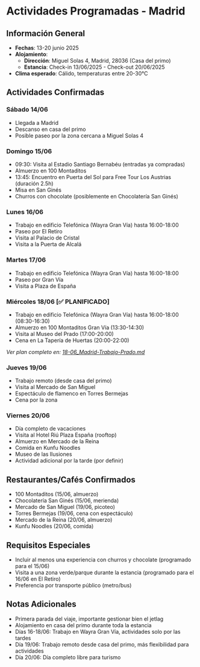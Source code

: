 # Actividades Programadas - Madrid

## Información General
- **Fechas**: 13-20 junio 2025
- **Alojamiento**: 
  * **Dirección**: Miguel Solas 4, Madrid, 28036 (Casa del primo)
  * **Estancia**: Check-in 13/06/2025 - Check-out 20/06/2025
- **Clima esperado**: Cálido, temperaturas entre 20-30°C

## Actividades Confirmadas

### Sábado 14/06
- Llegada a Madrid
- Descanso en casa del primo
- Posible paseo por la zona cercana a Miguel Solas 4

### Domingo 15/06
- 09:30: Visita al Estadio Santiago Bernabéu (entradas ya compradas)
- Almuerzo en 100 Montaditos
- 13:45: Encuentro en Puerta del Sol para Free Tour Los Austrias (duración 2.5h)
- Misa en San Ginés
- Churros con chocolate (posiblemente en Chocolatería San Ginés)

### Lunes 16/06
- Trabajo en edificio Telefónica (Wayra Gran Vía) hasta 16:00-18:00
- Paseo por El Retiro
- Visita al Palacio de Cristal
- Visita a la Puerta de Alcalá

### Martes 17/06
- Trabajo en edificio Telefónica (Wayra Gran Vía) hasta 16:00-18:00
- Paseo por Gran Vía
- Visita a Plaza de España

### Miércoles 18/06 [✅ PLANIFICADO]
- Trabajo en edificio Telefónica (Wayra Gran Vía) hasta 16:00-18:00 (08:30-16:30)
- Almuerzo en 100 Montaditos Gran Vía (13:30-14:30)
- Visita al Museo del Prado (17:00-20:00)
- Cena en La Tapería de Huertas (20:00-22:00)

_Ver plan completo en: [18-06_Madrid-Trabajo-Prado.md](./18-06_Madrid-Trabajo-Prado.md)_

### Jueves 19/06
- Trabajo remoto (desde casa del primo)
- Visita al Mercado de San Miguel
- Espectáculo de flamenco en Torres Bermejas
- Cena por la zona

### Viernes 20/06
- Día completo de vacaciones
- Visita al Hotel Riú Plaza España (rooftop)
- Almuerzo en Mercado de la Reina
- Comida en Kunfu Noodles
- Museo de las Ilusiones
- Actividad adicional por la tarde (por definir)

## Restaurantes/Cafés Confirmados
- 100 Montaditos (15/06, almuerzo)
- Chocolatería San Ginés (15/06, merienda)
- Mercado de San Miguel (19/06, picoteo)
- Torres Bermejas (19/06, cena con espectáculo)
- Mercado de la Reina (20/06, almuerzo)
- Kunfu Noodles (20/06, comida)

## Requisitos Especiales
- Incluir al menos una experiencia con churros y chocolate (programado para el 15/06)
- Visita a una zona verde/parque durante la estancia (programado para el 16/06 en El Retiro)
- Preferencia por transporte público (metro/bus)

## Notas Adicionales
- Primera parada del viaje, importante gestionar bien el jetlag
- Alojamiento en casa del primo durante toda la estancia
- Días 16-18/06: Trabajo en Wayra Gran Vía, actividades solo por las tardes
- Día 19/06: Trabajo remoto desde casa del primo, más flexibilidad para actividades
- Día 20/06: Día completo libre para turismo
